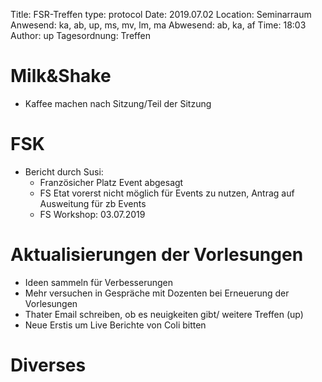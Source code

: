 Title: FSR-Treffen
type: protocol
Date: 2019.07.02
Location: Seminarraum
Anwesend: ka, ab, up, ms, mv, lm, ma
Abwesend: ab, ka, af
Time: 18:03
Author: up
Tagesordnung: Treffen

# Milk&Shake
 - Kaffee machen nach Sitzung/Teil der Sitzung 

# FSK
 - Bericht durch Susi:
     - Französicher Platz Event abgesagt
     - FS Etat vorerst nicht möglich für Events zu nutzen, Antrag auf Ausweitung für zb Events
     - FS Workshop: 03.07.2019 

# Aktualisierungen der Vorlesungen
 - Ideen sammeln für Verbesserungen
 - Mehr versuchen in Gespräche mit Dozenten bei Erneuerung der Vorlesungen
 - Thater Email schreiben, ob es neuigkeiten gibt/ weitere Treffen (up)
- Neue Erstis um Live Berichte von Coli bitten
 
# Diverses
 